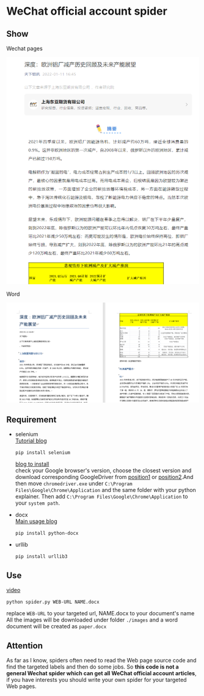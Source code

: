 # WeChat official account spider

## Show

Wechat pages

![image-20220117163115159](https://raw.githubusercontent.com/learner-lu/picbed/master/image-20220117163115159.png) 

Word 

![image-20220117163258944](https://raw.githubusercontent.com/learner-lu/picbed/master/image-20220117163258944.png) 


## Requirement
- selenium <br>
  [Tutorial blog](https://blog.csdn.net/weixin_36279318/article/details/79475388)
  ```shell
  pip install selenium
  ```
  [blog to install](https://www.cnblogs.com/lfri/p/10542797.html)<br>
  check your Google browser's version, choose the closest version and download corresponding GoogleDriver from [position1](http://chromedriver.storage.googleapis.com/index.html) or [position2](https://npm.taobao.org/mirrors/chromedriver/).And then move `chromedriver.exe` under `C:\Program Files\Google\Chrome\Application` and the same folder with your python explainer. Then add `C:\Program Files\Google\Chrome\Application` to your `system path`.

- docx<br> 
  [Main usage blog](https://www.cnblogs.com/gdjlc/p/11407587.html)
  ```shell
  pip install python-docx
  ```
- urllib 
  ```shell
  pip install urllib3
  ```

## Use 
[video](https://www.bilibili.com/video/BV1La411B7Qd/)
```shell
python spider.py WEB-URL NAME.docx
```
replace `WEB-URL` to your targeted url, NAME.docx to your document's name<br>
All the images will be downloaded under folder `./images` and a word document will be created as `paper.docx`

## Attention

As far as I know, spiders often need to read the Web page source code and find the targeted labels and then do some jobs. So **this code is not a general Wechat spider which can get all WeChat official account articles**, if you have interests you should write your own spider for your targeted Web pages.

